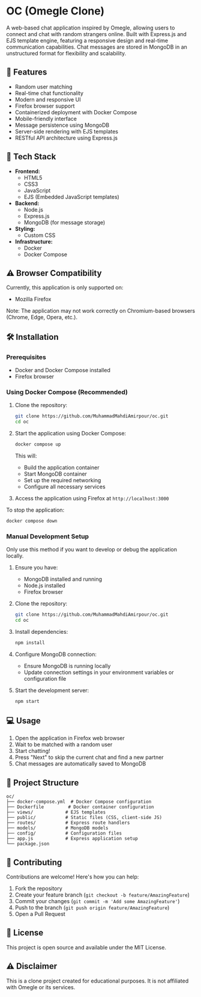 # OC (Omegle Clone)

A web-based chat application inspired by Omegle, allowing users to connect and chat with random strangers online. Built with Express.js and EJS template engine, featuring a responsive design and real-time communication capabilities. Chat messages are stored in MongoDB in an unstructured format for flexibility and scalability.

## 🌟 Features

- Random user matching
- Real-time chat functionality
- Modern and responsive UI
- Firefox browser support
- Containerized deployment with Docker Compose
- Mobile-friendly interface
- Message persistence using MongoDB
- Server-side rendering with EJS templates
- RESTful API architecture using Express.js

## 🚀 Tech Stack

- **Frontend:**
  - HTML5
  - CSS3
  - JavaScript
  - EJS (Embedded JavaScript templates)
- **Backend:**
  - Node.js
  - Express.js
  - MongoDB (for message storage)
- **Styling:**
  - Custom CSS
- **Infrastructure:**
  - Docker
  - Docker Compose

## ⚠️ Browser Compatibility

Currently, this application is only supported on:
- Mozilla Firefox

Note: The application may not work correctly on Chromium-based browsers (Chrome, Edge, Opera, etc.).

## 🛠 Installation

### Prerequisites
- Docker and Docker Compose installed
- Firefox browser

### Using Docker Compose (Recommended)

1. Clone the repository:
   ```bash
   git clone https://github.com/MuhammadMahdiAmirpour/oc.git
   cd oc
   ```

2. Start the application using Docker Compose:
   ```bash
   docker compose up
   ```
   This will:
   - Build the application container
   - Start MongoDB container
   - Set up the required networking
   - Configure all necessary services

3. Access the application using Firefox at `http://localhost:3000`

To stop the application:
```bash
docker compose down
```

### Manual Development Setup

Only use this method if you want to develop or debug the application locally.

1. Ensure you have:
   - MongoDB installed and running
   - Node.js installed
   - Firefox browser

2. Clone the repository:
   ```bash
   git clone https://github.com/MuhammadMahdiAmirpour/oc.git
   cd oc
   ```

3. Install dependencies:
   ```bash
   npm install
   ```

4. Configure MongoDB connection:
   - Ensure MongoDB is running locally
   - Update connection settings in your environment variables or configuration file

5. Start the development server:
   ```bash
   npm start
   ```

## 💻 Usage

1. Open the application in Firefox web browser
2. Wait to be matched with a random user
3. Start chatting!
4. Press "Next" to skip the current chat and find a new partner
5. Chat messages are automatically saved to MongoDB

## 🔧 Project Structure

```
oc/
├── docker-compose.yml  # Docker Compose configuration
├── Dockerfile         # Docker container configuration
├── views/            # EJS templates
├── public/           # Static files (CSS, client-side JS)
├── routes/           # Express route handlers
├── models/           # MongoDB models
├── config/           # Configuration files
├── app.js            # Express application setup
└── package.json
```

## 🤝 Contributing

Contributions are welcome! Here's how you can help:

1. Fork the repository
2. Create your feature branch (`git checkout -b feature/AmazingFeature`)
3. Commit your changes (`git commit -m 'Add some AmazingFeature'`)
4. Push to the branch (`git push origin feature/AmazingFeature`)
5. Open a Pull Request

## 📝 License

This project is open source and available under the MIT License.

## ⚠️ Disclaimer

This is a clone project created for educational purposes. It is not affiliated with Omegle or its services.
